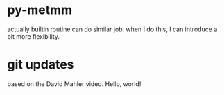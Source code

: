 
# py-metmm

actually builtin routine can do similar job.
when I do this, I can introduce a bit more flexibility.

# git updates
based on the David Mahler video.
Hello, world!
